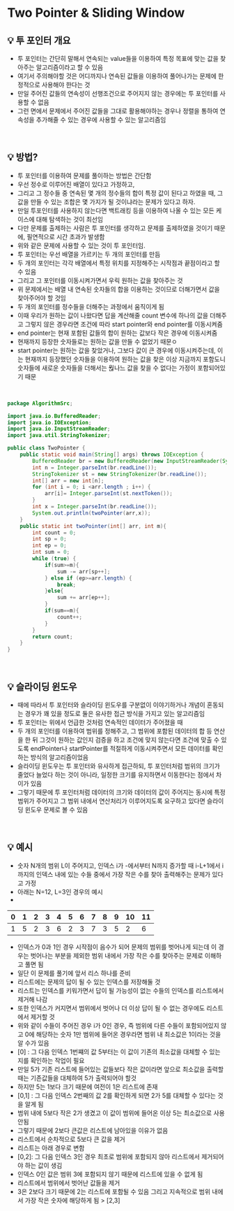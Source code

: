# Two Pointer & Sliding Window

<aside>
<h2>💡 투 포인터 개요</h2>

</aside>

- 투 포인터는 간단히 말해서 연속되는 value들을 이용하여 특정 목표에 맞는 값을 찾아주는 알고리즘이라고 할 수 있음
- 여기서 주의해야할 것은 어디까지나 연속된 값들을 이용하여 풀어나가는 문제에 한정적으로 사용해야 한다는 것
- 만일 주어진 값들의 연속성이 선행조건으로 주어지지 않는 경우에는 투 포인터를 사용할 수 없음
- 그런 면에서 문제에서 주어진 값들을 그대로 활용해야하는 경우나 정렬을 통하여 연속성을 추가해줄 수 있는 경우에 사용할 수 있는 알고리즘임
 
<br>
<aside>
<h2>💡 방법?</h2>

</aside>

- 투 포인터를 이용하여 문제를 풀이하는 방법은 간단함
- 우선 정수로 이루어진 배열이 있다고 가정하고,
- 그리고 그 정수들 중 연속된 몇 개의 정수들의 합이 특정 값이 된다고 하였을 때, 그 값을 만들 수 있는 조합은 몇 가지가 될 것이냐라는 문제가 있다고 하자.
- 만일 투포인터를 사용하지 않는다면 백트래킹 등을 이용하여 나올 수 있는 모든 케이스에 대해 탐색하는 것이 최선임
- 다만 문제를 출제하는 사람은 투 포인터를 생각하고 문제를 출제하였을 것이기 때문에, 필연적으로 시간 초과가 발생함
- 위와 같은 문제에 사용할 수 있는 것이 투 포인터임.
- 투 포인터는 우선 배열을 가르키는 두 개의 포인터를 만듬
- 두 개의 포인터는 각각 배열에서 특정 위치를 지정해주는 시작점과 끝점이라고 할 수 있음
- 그리고 그 포인터를 이동시켜가면서 우릭 원하는 값을 찾아주는 것
- 위 문제에서는 배열 내 연속된 숫자들의 합을 이용하는 것이므로 더해가면서 값을 찾아주어야 할 것임
- 두 개의 포인터를 정수들을 더해주는 과정에서 움직이게 됨
- 이때 우리가 원하는 값이 나왔다면 답을 계산해줄 count 변수에 하나의 값을 더해주고 그렇지 않은 경우라면 조건에 따라 start pointer와 end pointer를 이동시켜줌
- end pointer는 현재 포함된 값들의 합이 원하는 값보다 작은 경우에 이동시켜줌
- 현재까지 등장한 숫자들로는 원하는 값을 만들 수 없었기 때문ㅇ
- start pointer는 원하는 값을 찾았거나, 그보다 값이 큰 경우에 이동시켜주는데, 이는 현재까지 등장했던 숫자들을 이용하여 원하는 값을 찾은 이상 지금까지 포함도니 숫자들에 새로운 숫자들을 더해서는 웒나느 값을 찾을 수 없다는 가정이 포함되어있기 때문

<br>

```java
package AlgorithmSrc;

import java.io.BufferedReader;
import java.io.IOException;
import java.io.InputStreamReader;
import java.util.StringTokenizer;

public class TwoPointer {
    public static void main(String[] args) throws IOException {
        BufferedReader br = new BufferedReader(new InputStreamReader(System.in));
        int n = Integer.parseInt(br.readLine());
        StringTokenizer st = new StringTokenizer(br.readLine());
        int[] arr = new int[n];
        for (int i = 0; i <arr.length ; i++) {
            arr[i]= Integer.parseInt(st.nextToken());
        }
        int x = Integer.parseInt(br.readLine());
        System.out.println(twoPointer(arr,x));
    }
    public static int twoPointer(int[] arr, int m){
        int count = 0;
        int sp = 0;
        int ep = 0;
        int sum = 0;
        while (true) {
            if(sum>=m){
                sum -= arr[sp++];
            } else if (ep>=arr.length) {
                break;
            }else{
                sum += arr[ep++];
            }
            if(sum==m){
                count++;
            }
        }
        return count;
    }
}
```
<br>
<aside>
<h2>💡 슬라이딩 윈도우</h2>

</aside>

- 때에 따라서 투 포인터와 슬라이딩 윈도우를 구분없이 이야기하거나 개념이 혼동되는 경우가 꽤 있을 정도로 둘은 유사한 접근 방식을 가지고 있는 알고리즘임
- 투 포인터는 위에서 언급한 것처럼 연속적인 데이터가 주어졌을 때
- 두 개의 포인터를 이용하여 범위를 정해주고, 그 범위에 포함된 데이터의 합 등 연산을 한 뒤 그것이 원하는 값인지 검증을 하고 조건에 맞지 않는다면 조건에 맞출 수 있도록 endPointer나 startPointer를 적절하게 이동시켜주면서 모든 데이터를 확인하는 방식의 알고리즘이었음
- 슬라이딩 윈도우는 투 포인터와 유사하게 접근하되, 투 포인터처럼 범위의 크기가 줄었다 늘었다 하는 것이 아니라, 일정한 크기를 유지하면서 이동한다는 점에서 차이가 있음
- 그렇기 때문에 투 포인터처럼 데이터의 크기와 데이터의 값이 주어지는 동시에 특정 범위가 주어지고 그 범위 내에서 연산처리가 이루어지도록 요구하고 있다면 슬라이딩 윈도우 문제로 볼 수 있음
<br>
<aside>
<h2>💡 예시</h2>

</aside>

- 숫자 N개의 범위 L이 주어지고, 인덱스 i가 -에서부터 N까지 증가할 때 i-L+1에서 i까지의 인덱스 내에 있는 수들 중에서 가장 작은 수를 찾아 출력해주는 문제가 있다고 가정
- 아래는 N=12, L=3인 경우의 예시
- 

| 0 | 1 | 2 | 3 | 4 | 5 | 6 | 7 | 8 | 9 | 10 | 11 |
| --- | --- | --- | --- | --- | --- | --- | --- | --- | --- | --- | --- |
| 1 | 5 | 2 | 3 | 6 | 2 | 3 | 7 | 3 | 5 | 2 | 6 |
- 인덱스가 0과 1인 경우 시작점이 음수가 되어 문제의 범위를 벗어나게 되는데 이 경우는 벗어나는 부분을 제외한 범위 내에서 가장 작은 수를 찾아주는 문제로 이해하고 풀면 됨
- 일단 이 문제를 풀기에 앞서 리스 하나를 준비
- 리스트에는 문제의 답이 될 수 있는 인덱스를 저장해둘 것
- 리스트는 인덱스를 키워가면서 답이 될 가능성이 없는 수들의 인덱스를 리스트에서 제거해 나감
- 또한 인덱스가 커지면서 범위에서 벗어나 더 이상 답이 될 수 없는 경우에도 리스트에서 제거할 것
- 위와 같이 수들이 주어진 경우 i가 0인 경우, 즉 범위에 다른 수들이 포함되어있지 않고 0에 해당하는 숫자 1만 범위에 들어온 경우라면 범위 내 최소값은 1이라는 것을 알 수가 있음
- [0] : 그 다음 인덱스 1번쨰의 값 5부터는 이 값이 기존의 최소값을 대체할 수 있는 지를 확인하는 작업이 필요
- 만일 5가 기존 리스트에 들어있는 값들보다 작은 값이라면 앞으로 최소값을 출력할 때는 기존값들을 대체하여 5가 출력되어야 할것
- 하지만 5는 1보다 크기 때문에 여전이 1은 리스트에 존재
- [0,1] : 그 다음 인덱스 2번째의 값 2를 확인하게 되면 2가 5를 대체할 수 있다는 것을 알게 됨
- 범위 내에 5보다 작은 2가 생겼고 이 값이 범위에 들어온 이상 5는 최소값으로 사용안됨
- 그렇기 때문에 2보다 큰값은 리스트에 남아있을 이유가 없음
- 리스트에서 순차적으로 5보다 큰 값을 제거
- 리스트는 아래 경우로 변함
- [0,2]: 그 다음 인덱스 3인 경우 최초로 범위에 포함되지 않아 리스트에서 제거되어야 하는 값이 생김
- 인덱스 0인 값은 범위 3에 포함되지 않기 때문에 리스트에 있을 수 없게 됨
- 리스트에서 범위에서 벗어난 값들을 제거
- 3은 2보다 크기 때문에 2는 리스트에 포함될 수 있음 그리고 지속적으로 범위 내에서 가장 작은 숫자에 해당하게 됨 > [2,3]
